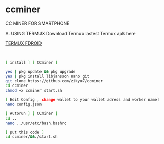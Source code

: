 # ccminer
CC MINER FOR SMARTPHONE

A. USING TERMUX 
Download Termux lastest Termux apk here

<a href=https://f-droid.org/repo/com.termux_1020.apk>TERMUX FDROID</a> <br>
<br>
```sh

[ install ] [ CCminer ]

yes | pkg update && pkg upgrade
yes | pkg install libjansson nano git
git clone https://github.com/zikyu7/ccminer
cd ccminer
chmod +x ccminer start.sh

[ Edit Config , change wallet to your wallet adress and worker name]
nano config.json

[ Autorun ] [ CCminer ]
cd ..
nano ../usr/etc/bash.bashrc

[ put this code ]
cd ccminer/&&./start.sh

```
<br>
